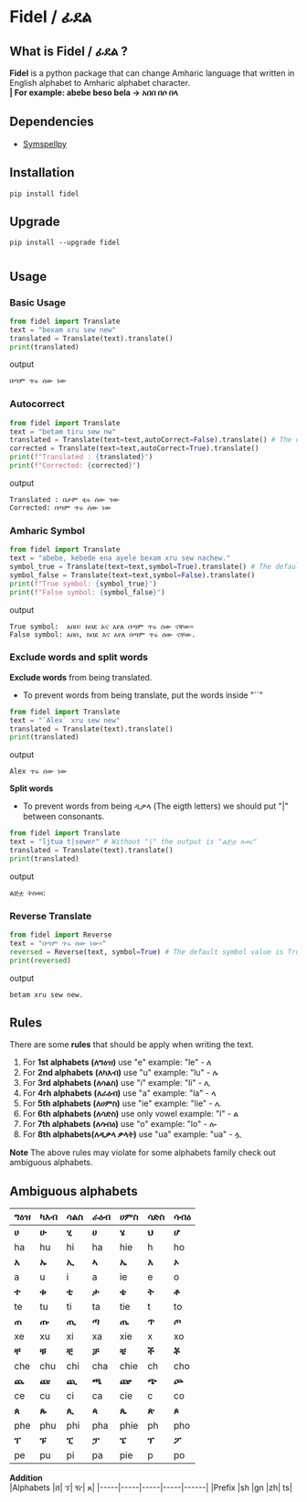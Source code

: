 # **Fidel / ፊደል**
## What is **Fidel / ፊደል** ?
**Fidel** is a python package that can change Amharic language that written in English alphabet to Amharic alphabet character. <br>
**| For example: abebe beso bela -> አበበ በሶ በላ**


## **Dependencies**
* [Symspellpy](https://github.com/mammothb/symspellpy)


## **Installation** 
```
pip install fidel
```
## **Upgrade**
```
pip install --upgrade fidel
```
#

## **Usage**

### **Basic Usage**
``` python
from fidel import Translate
text = "bexam xru sew new"
translated = Translate(text).translate()
print(translated)
```
output
```
በጣም ጥሩ ሰው ነው
```

### **Autocorrect**
``` python
from fidel import Translate
text = "betam tiru sew nw"
translated = Translate(text=text,autoCorrect=False).translate() # The default is False
corrected = Translate(text=text,autoCorrect=True).translate()
print(f"Translated : {translated}")
print(f"Corrected: {corrected}")

```
output
```
Translated : በታም ቲሩ ሰው ንው
Corrected: በጣም ጥሩ ሰው ነው
```
### **Amharic Symbol**
``` python 
from fidel import Translate
text = "abebe, kebede ena ayele bexam xru sew nachew."
symbol_true = Translate(text=text,symbol=True).translate() # The default is True
symbol_false = Translate(text=text,symbol=False).translate()
print(f"True symbol: {symbol_true}")
print(f"False symbol: {symbol_false}")
```
output
```
True symbol:  አበበ፣ ከበደ እና አየለ በጣም ጥሩ ሰው ናቸው።
False symbol: አበበ, ከበደ እና አየለ በጣም ጥሩ ሰው ናቸው.
```
### **Exclude words** and **split words**
**Exclude words** from being translated.
- To prevent words from being translate, put the words inside "``" 
``` python
from fidel import Translate
text = "`Alex` xru sew new"
translated = Translate(text).translate()
print(translated)

```
output
```
Alex ጥሩ ሰው ነው
```
**Split words**
- To prevent words from being ዲቃላ (The eigth letters) we should put "|" between consonants.
``` python
from fidel import Translate
text = "ljtua t|sewer" # Without "|" the output is "ልጅቷ ጸወር"
translated = Translate(text).translate()
print(translated)
```
output
```
ልጅቷ ትሰወር
```

### **Reverse Translate**
``` python
from fidel import Reverse
text = "በጣም ጥሩ ሰው ነው።"
reversed = Reverse(text, symbol=True) # The default symbol value is True 
print(reversed)
```
output
```
betam xru sew new.
```


## **Rules** 
There are some **rules** that should be apply when writing the text.
 1. For **1st alphabets (ለግዕዝ)** use "e" example: "le" - ለ
 2. For **2nd alphabets (ለካእብ)** use "u" example: "lu" - ሉ
 3. For **3rd alphabets (ለሳልስ)** use "i" example: "li" - ሊ
 4. For **4rh alphabets (ለራዕብ)** use "a" example: "la" - ላ
 5. For **5th alphabets (ለሀምስ)** use "ie" example: "lie" - ሌ
 6. For **6th alphabets (ለሳድስ)** use only vowel example: "l" - ል
 7. For **7th alphabets (ለሳብዕ)** use "o" example: "lo" - ሎ
 8. For **8th alphabets(ለዲቃላ ቃላት)** use "ua" example: "ua" -  ሏ 

**Note** The above rules may violate for some alphabets family check out ambiguous alphabets.
## **Ambiguous alphabets**

| ግዕዝ | ካእብ | ሳልስ | ራዕብ | ሀምስ | ሳድስ | ሳብዕ |
|-----|-----|-----|-----|------|-----|-----|
|  **ሀ**  |  **ሁ**  |  **ሂ**  |  **ሀ**  |  **ሄ**   |  **ህ**  |  **ሆ**  |
| ha  | hu  | hi  | ha  | hie  |  h  |  ho |
|  **አ**  |  **ኡ**  |  **ኢ**  |  **ኣ**  |  **ኤ**   |  **እ**  |  **ኦ**  |
|  a  |  u  |  i  |  a   |  ie  |  e  |  o  |
|  **ተ**  |  **ቱ**  |  **ቲ**  |  **ታ**  |  **ቴ**   |  **ት**  |  **ቶ**  |
|  te |  tu  |  ti  |  ta  |  tie   |  t  |  to  |
|  **ጠ**  |  **ጡ**  |  **ጢ** | **ጣ**  |  **ጤ**   |  **ጥ**  |  **ጦ**  |
|  xe  |  xu  |  xi  |  xa  |  xie   |  x  |  xo  |
|  **ቸ**  | **ቹ**  |  **ቺ**  |  **ቻ**  |  **ቼ**   |  **ች**  |  **ቾ**  |
|  che  |  chu  |  chi  |  cha  |  chie   |  ch  |  cho  |
|  **ጨ**  |  **ጩ** |  **ጪ**  |  **ጫ**  |  **ጬ**   | **ጭ** |  **ጮ**  |
|  ce  |  cu  |  ci  |  ca  |  cie   |  c  |  co  |
|  **ጰ**  |  **ጱ**  |  **ጲ**  |  **ጳ**  |  **ጴ**   |  **ጵ**  |  **ጶ**  |
|  phe  |  phu  |  phi  |  pha  |  phie   |  ph  |  pho  |
|  **ፐ**  |  **ፑ**  |  **ፒ**  |  **ፓ**  |  **ፔ**   |  **ፕ**  |  **ፖ**  |
|  pe  |  pu |  pi  |  pa  |  pie   |  p  |  po  |

**Addition** <br>
|Alphabets |ሸ| ኘ| ዥ| ጸ| 
|-----|-----|-----|-----|------|
|Prefix |sh |gn |zh| ts|
